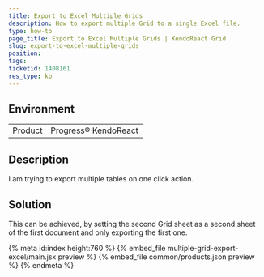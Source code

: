 ```yaml
---
title: Export to Excel Multiple Grids
description: How to export multiple Grid to a single Excel file.
type: how-to
page_title: Export to Excel Multiple Grids | KendoReact Grid
slug: export-to-excel-multiple-grids
position:
tags:
ticketid: 1408161
res_type: kb
---
```


## Environment
<table>
    <tbody>
	    <tr>
	    	<td>Product</td>
	    	<td>Progress® KendoReact</td>
	    </tr>
    </tbody>
</table>


## Description
I am trying to export multiple tables on one click action.

## Solution
This can be achieved, by setting the second Grid sheet as a second sheet of the first document and only exporting the first one.


{% meta id:index height:760 %}
{% embed_file multiple-grid-export-excel/main.jsx preview %}
{% embed_file common/products.json preview %}
{% endmeta %}